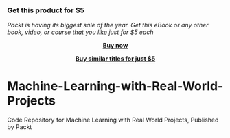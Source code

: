 
### Get this product for $5

<i>Packt is having its biggest sale of the year. Get this eBook or any other book, video, or course that you like just for $5 each</i>


<b><p align='center'>[Buy now](https://packt.link/9781838985363)</p></b>


<b><p align='center'>[Buy similar titles for just $5](https://subscription.packtpub.com/search)</p></b>


# Machine-Learning-with-Real-World-Projects
Code Repository for Machine Learning with Real World Projects, Published by Packt
